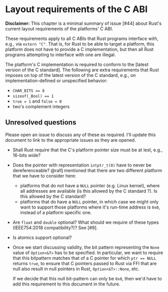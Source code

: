 # Layout requirements of the C ABI

**Disclaimer:** This chapter is a minimal summary of issue [#44] about Rust's
current layout requirements of the platforms' C ABI.

These requirements apply to all C ABIs that Rust programs interface with, e.g.,
via `extern "C"`. That is, for Rust to be able to target a platform, this
platform does not have to provide a C implementation, but then all Rust programs
attempting to interface with one are illegal.

The platform's C implementation is required to conform to the [latest version of
the C standard]. The following are extra requirements that Rust imposes on top
of the latest version of the C standard, e.g., on implementation-defined or
unspecified behavior:

* `CHAR_BITS == 8`
* `sizeof(_Bool) == 1`
* `true = 1` and `false = 0`
* two's complement integers

## Unresolved questions

Please open an issue to discuss any of these as required. I'll update this
document to link to the appropriate issues as they are opened.

* Shall Rust require that the C's platform pointer size must be at lest, e.g.,
  16-bits wide?
* Does the pointer with representation `intptr_t(0)` have to never be
  dereferenceable? @ralfj mentioned that there are two different platform that
  we have to consider here:
    * platforms that do not have a `NULL` pointer (e.g. Linux kernel), where all
      addresses are available (is this allowed by the C standard ?). Is this
      allowed by the C standard?
    * platforms that do have a `NULL` pointer, in which case we might only want
      to support those platforms where it's run-time address is `0x0`, instead
      of a platform specific one.
* Are `float` and `double` optional? What should we require of these types
  (IEEE754:2018 compatibility?)? See [#9].
* Is atomics support optional?

 * Once we start discussing validity, the bit pattern representing the `None`
   value of `Option<&T>` has to be specified. In particular, we want to require
   that this bitpattern matches that of a C pointer for which `ptr == NULL`
   returns `true`, to ensure that C pointers passed to Rust via FFI that are
   null also result in null pointers in Rust, `Option<&T>::None`, etc.
   
   If we decide that this null bit-pattern can only be `0x0`, then we'd have to
   add this requirement to this document in the future.
  
[latest_c_std]: http://www.open-std.org/jtc1/sc22/wg14/www/abq/c17_updated_proposed_fdis.pdf
